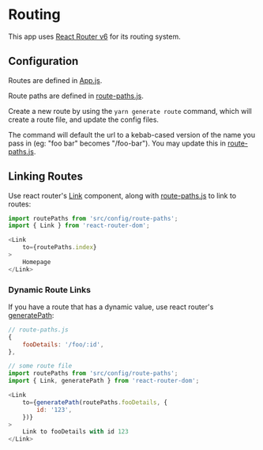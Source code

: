 # Routing

This app uses [React Router v6](https://reactrouter.com/) for its routing system.

## Configuration

Routes are defined in [App.js](./../src/components/App/App/App.js).

Route paths are defined in [route-paths.js](./../src/config/route-paths.js).

Create a new route by using the `yarn generate route` command, which will create a route file, and update the config files.

The command will default the url to a kebab-cased version of the name you pass in (eg: "foo bar" becomes "/foo-bar"). You may update this in [route-paths.js](./../src/config/route-paths.js).

## Linking Routes

Use react router's [Link](https://reacttraining.com/react-router/web/api/Link) component, along with [route-paths.js](./../src/config/route-paths.js) to link to routes:

```js
import routePaths from 'src/config/route-paths';
import { Link } from 'react-router-dom';

<Link
    to={routePaths.index}
>
    Homepage
</Link>
```

### Dynamic Route Links

If you have a route that has a dynamic value, use react router's [generatePath](https://reacttraining.com/react-router/core/api/generatePath):

```js
// route-paths.js
{
    fooDetails: '/foo/:id',
},

// some route file
import routePaths from 'src/config/route-paths';
import { Link, generatePath } from 'react-router-dom';

<Link
    to={generatePath(routePaths.fooDetails, {
        id: '123',
    })}
>
    Link to fooDetails with id 123
</Link>
```
